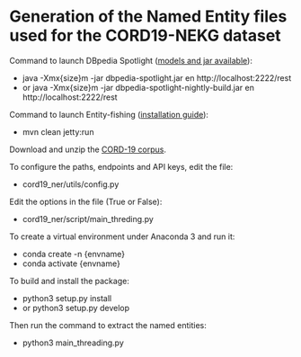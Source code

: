 # Generation of the Named Entity files used for the CORD19-NEKG dataset

Command to launch DBpedia Spotlight ([models and jar available](https://sourceforge.net/projects/dbpedia-spotlight/files/)):
- java -Xmx{size}m -jar dbpedia-spotlight.jar en http://localhost:2222/rest
- or java -Xmx{size}m -jar dbpedia-spotlight-nightly-build.jar en http://localhost:2222/rest

Command to launch Entity-fishing ([installation guide](https://nerd.readthedocs.io/en/latest/build.html)):
- mvn clean jetty:run

Download and unzip the [CORD-19 corpus](https://www.semanticscholar.org/cord19).

To configure the paths, endpoints and API keys, edit the file:
- cord19_ner/utils/config.py

Edit the options in the file (True or False):
- cord19_ner/script/main_threding.py

To create a virtual environment under Anaconda 3 and run it:
- conda create -n {envname}
- conda activate {envname}

To build and install the package:
- python3 setup.py install
- or python3 setup.py develop

Then run the command to extract the named entities:
- python3 main_threading.py
